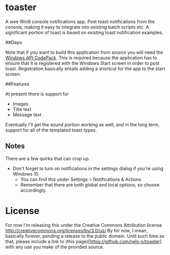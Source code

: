 toaster
=======

A wee Win8 console notifications app. Post toast notifications from the console, making it easy to integrate into 
existing batch scripts etc. A significant portion of toast is based on existing toast notification examples. 

##Deps

Note that if you want to build this application from source you will need the [Windows API CodePack](http://archive.msdn.microsoft.com/WindowsAPICodePack/Project/License.aspx). This is required
because the application has to ensure that it is registered with the Windows Start screen in order to post toast. 
Registration basically entails adding a shortcut for the app to the start screen.

##Features

At present there is support for 

* Images
* Title text
* Message text

Eventually I'll get the sound portion working as well, and in the long term, support for all of the templated toast 
types. 

## Notes

There are a few quirks that can crop up.

* Don't forget to turn on notifications in the settings dialog if you're using Windows 10
  * You can find this under Settings > Notifications & Actions
  * Remember that there are both global and local options, so choose accordingly.

# License

For now I'm releasing this under the Creative Commons Attribution license http://creativecommons.org/licenses/by/3.0/us/
By for now, I mean, basically forever, pending a release to the public domain. Until such time as that, please include
a link to (this page)[https://github.com/nels-o/toaster] with any use you make of the provided source.
